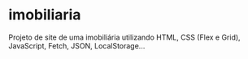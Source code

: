 # imobiliaria

Projeto de site de uma imobiliária utilizando HTML, CSS (Flex e Grid), JavaScript, Fetch, JSON, LocalStorage...